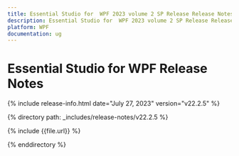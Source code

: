 ```yaml
---
title: Essential Studio for  WPF 2023 volume 2 SP Release Release Notes  
description: Essential Studio for  WPF 2023 volume 2 SP Release Release Notes  
platform: WPF
documentation: ug
---
```


# Essential Studio for  WPF  Release Notes  

{% include release-info.html date="July 27, 2023"  version="v22.2.5" %} 

{% directory path: _includes/release-notes/v22.2.5 %}

{% include {{file.url}} %}

{% enddirectory %}